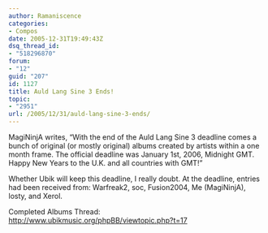 ```yaml
---
author: Ramaniscence
categories:
- Compos
date: 2005-12-31T19:49:43Z
dsq_thread_id:
- "518296870"
forum:
- "12"
guid: "207"
id: 1127
title: Auld Lang Sine 3 Ends!
topic:
- "2951"
url: /2005/12/31/auld-lang-sine-3-ends/
---
```


<div>
  MagiNinjA writes, &#8220;With the end of the Auld Lang Sine 3 deadline comes a bunch of original (or mostly original) albums created by artists within a one month frame. The official deadline was January 1st, 2006, Midnight GMT. Happy New Years to the U.K. and all countries with GMT!&#8221;
</div>

Whether Ubik will keep this deadline, I really doubt. At the deadline, entries had been received from: Warfreak2, soc, Fusion2004, Me (MagiNinjA), losty, and Xerol.

Completed Albums Thread: <http://www.ubikmusic.org/phpBB/viewtopic.php?t=17>